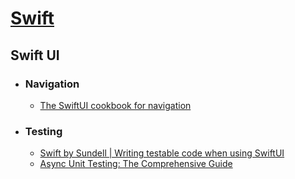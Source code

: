 # [Swift](https://en.wikipedia.org/wiki/Swift_(programming_language))

## Swift UI
- ### Navigation
	- [The SwiftUI cookbook for navigation](https://developer.apple.com/videos/play/wwdc2022/10054/)
- ### Testing
	- [Swift by Sundell | Writing testable code when using SwiftUI](https://www.swiftbysundell.com/articles/writing-testable-code-when-using-swiftui/)
	- [Async Unit Testing: The Comprehensive Guide](https://blog.jacobstechtavern.com/p/async-unit-testing-in-swift-the-comprehensive)